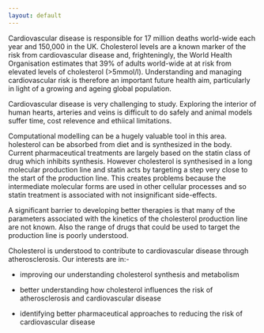 ```yaml
---
layout: default
---
```


Cardiovascular disease is responsible for 17 million deaths world-wide each year and 150,000 in the UK.  Cholesterol levels are a known marker of the risk from cardiovascular disease and, frighteningly, the World Health Organisation estimates that 39% of adults world-wide at at risk from elevated levels of cholesterol (>5mmol/l).  Understanding and managing cardiovascular risk is therefore an important future health aim, particularly in light of a growing and ageing global population.

Cardiovascular disease is very challenging to study.  Exploring the interior of human hearts, arteries and veins is difficult to do safely and animal models suffer time, cost relevence and ethiical limitations.

Computational modelling can be a hugely valuable tool in this area. holesterol can be absorbed from diet and is synthesized in the body.  Current pharmaceutical treatments are largely based on the statin class of drug which inhibits synthesis. However cholesterol is synthesised in a long molecular production line and statin acts by targeting a step very close to the start of the production line. This creates problems because the intermediate molecular forms are used in other cellular processes and so statin treatment is associated with not insignificant side-effects.

 

A significant barrier to developing better therapies is that many of the parameters associated with the kinetics of the cholesterol production line are not known.  Also the range of drugs that could be used to target the production line is poorly understood.



Cholesterol is understood to contribute to cardiovascular disease through atherosclerosis. Our interests are in:-

* improving our understanding cholesterol synthesis and metabolism

* better understanding how cholesterol influences the risk of atherosclerosis and cardiovascular disease

* identifying better pharmaceutical approaches to reducing the risk of cardiovascular disease


